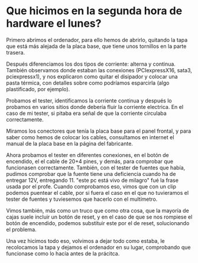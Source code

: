 # Que hicimos en la segunda hora de hardware el lunes? 

Primero abrimos el ordenador, para ello hemos de abrirlo, quitando la tapa que está más alejada de la placa base, que tiene unos tornillos en la parte trasera.

Después diferenciamos los dos tipos de corriente: alterna y continua. También observamos donde estaban las conexiones (PCIexpressX16, sata3, pciexpressx1), y nos explicaron como quitar el disipador y colocar una pasta térmica, con detalles sobre como podríamos esparcirla (algo plastificado, por ejemplo).

Probamos el tester, identificamos la corriente continua y después lo probamos en varios sitios donde debería fluir la corriente electrica. En el caso de mi tester, si pitaba era señal de que la corriente circulaba correctamente. 

Miramos los conectores que tenía la placa base para el panel frontal, y para saber como hemos de colocar los cables, consultamos en internet el manual de la placa base en la página del fabricante. 

Ahora probamos el tester en diferentes conexiones, en el botón de encendido, el el cable de 20+4 pines, y demás, para comprobar que funcionasen correctamente. También, con el tester de fuentes que había, pudimos comprobar que la fuente tiene una deficiencia cuando ha de entregar 12V, entregando 11. "este pc está vivo de milagro" fué la frase usada por el profe. Cuando comprobamos eso, vimos que con un clip podemos puentear el cable, por si fuera el caso en el que no tuvieramos el tester de fuentes y tuviesemos que hacerlo con el multímetro. 

Vimos también, más como un truco que como otra cosa, que la mayoría de cajas suele incluir un botón de reset, y en el caso de que se nos rompiese el botón de encendido, podemos substituir este por el de reset, solucionando el problema. 

Una vez hicimos todo eso, volvimos a dejar todo como estaba, le recolocamos la tapa y dejamos el ordenador en su lugar, comprobando que funcionase como lo hacía antes de la prácitca.

